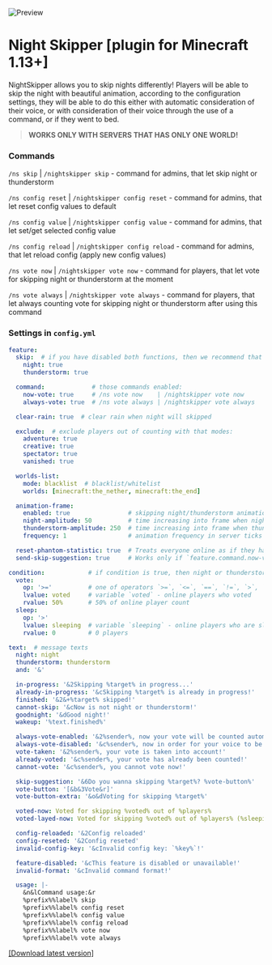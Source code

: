![Preview](https://github.com/TeaCondemns/night-skipper-plugin/raw/main/preview.gif)
# Night Skipper [plugin for Minecraft 1.13+]
NightSkipper allows you to skip nights differently!
Players will be able to skip the night with beautiful animation, according to the configuration settings, they will be able to do this either with automatic consideration of their voice, or with consideration of their voice through the use of a command, or if they went to bed.
> **WORKS ONLY WITH SERVERS THAT HAS ONLY ONE WORLD!**

### Commands
`/ns skip`          | `/nightskipper skip`          - command for admins, that let skip night or thunderstorm

`/ns config reset`  | `/nightskipper config reset`  - command for admins, that let reset config values to default

`/ns config value`  | `/nightskipper config value`  - command for admins, that let set/get selected config value

`/ns config reload` | `/nightskipper config reload` - command for admins, that let reload config (apply new config values)

`/ns vote now`      | `/nightskipper vote now`      - command for players, that let vote for skipping night or thunderstorm at the moment

`/ns vote always`   | `/nightskipper vote always`   - command for players, that let always counting vote for skipping night or thunderstorm after using this command

### Settings in `config.yml`

```yml
feature:
  skip:  # if you have disabled both functions, then we recommend that you consider removing this plugin.
    night: true
    thunderstorm: true

  command:             # those commands enabled:
    now-vote: true     # /ns vote now    | /nightskipper vote now
    always-vote: true  # /ns vote always | /nightskipper vote always

  clear-rain: true  # clear rain when night will skipped

  exclude:  # exclude players out of counting with that modes:
    adventure: true
    creative: true
    spectator: true
    vanished: true

  worlds-list:
    mode: blacklist  # blacklist/whitelist
    worlds: [minecraft:the_nether, minecraft:the_end]

  animation-frame:
    enabled: true                # skipping night/thunderstorm animation enabled
    night-amplitude: 50          # time increasing into frame when night
    thunderstorm-amplitude: 250  # time increasing into frame when thunder
    frequency: 1                 # animation frequency in server ticks

  reset-phantom-statistic: true  # Treats everyone online as if they have slept in the last 3 days after the night is skipped (check out /gamerule doInsomnia on 1.15+)
  send-skip-suggestion: true     # Works only if `feature.command.now-vote` is enabled

condition:            # if condition is true, then night or thunderstorm will skipped
  vote:
    op: '>='          # one of operators `>=`, `<=`, `==`, `!=`, `>`, `<`
    lvalue: voted     # variable `voted` - online players who voted
    rvalue: 50%       # 50% of online player count
  sleep:
    op: '>'
    lvalue: sleeping  # variable `sleeping` - online players who are sleeping
    rvalue: 0         # 0 players

text:  # message texts
  night: night
  thunderstorm: thunderstorm
  and: '&'

  in-progress: '&2Skipping %target% in progress...'
  already-in-progress: '&cSkipping %target% is already in progress!'
  finished: '&2&+%target% skipped!'
  cannot-skip: '&cNow is not night or thunderstorm!'
  goodnight: '&dGood night!'
  wakeup: '%text.finished%'

  always-vote-enabled: '&2%sender%, now your vote will be counted automatically!'
  always-vote-disabled: '&c%sender%, now in order for your voice to be taken into account, you need to use the command `%prefix%%label% vote now` or lie down on the bed'
  vote-taken: '&2%sender%, your vote is taken into account!'
  already-voted: '&c%sender%, your vote has already been counted!'
  cannot-vote: '&c%sender%, you cannot vote now!'

  skip-suggestion: '&6Do you wanna skipping %target%? %vote-button%'
  vote-button: '[&b&3Vote&r]'
  vote-button-extra: '&o&dVoting for skipping %target%'

  voted-now: Voted for skipping %voted% out of %players%
  voted-layed-now: Voted for skipping %voted% out of %players% (%sleeping% are sleeping)

  config-reloaded: '&2Config reloaded'
  config-reseted: '&2Config reseted'
  invalid-config-key: '&cInvalid config key: `%key%`!'

  feature-disabled: '&cThis feature is disabled or unavailable!'
  invalid-format: '&cInvalid command format!'

  usage: |-
    &n&lCommand usage:&r
    %prefix%%label% skip
    %prefix%%label% config reset
    %prefix%%label% config value
    %prefix%%label% config reload
    %prefix%%label% vote now
    %prefix%%label% vote always

```

[[Download latest version]](https://github.com/TeaCondemns/night-skipper-plugin/releases/tag/normal-functionality)
